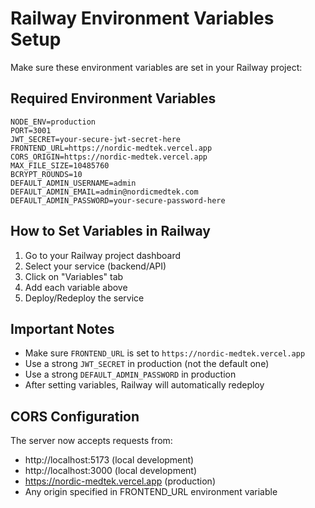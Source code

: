 # Railway Environment Variables Setup

Make sure these environment variables are set in your Railway project:

## Required Environment Variables

```
NODE_ENV=production
PORT=3001
JWT_SECRET=your-secure-jwt-secret-here
FRONTEND_URL=https://nordic-medtek.vercel.app
CORS_ORIGIN=https://nordic-medtek.vercel.app
MAX_FILE_SIZE=10485760
BCRYPT_ROUNDS=10
DEFAULT_ADMIN_USERNAME=admin
DEFAULT_ADMIN_EMAIL=admin@nordicmedtek.com
DEFAULT_ADMIN_PASSWORD=your-secure-password-here
```

## How to Set Variables in Railway

1. Go to your Railway project dashboard
2. Select your service (backend/API)
3. Click on "Variables" tab
4. Add each variable above
5. Deploy/Redeploy the service

## Important Notes

- Make sure `FRONTEND_URL` is set to `https://nordic-medtek.vercel.app`
- Use a strong `JWT_SECRET` in production (not the default one)
- Use a strong `DEFAULT_ADMIN_PASSWORD` in production
- After setting variables, Railway will automatically redeploy

## CORS Configuration

The server now accepts requests from:
- http://localhost:5173 (local development)
- http://localhost:3000 (local development)
- https://nordic-medtek.vercel.app (production)
- Any origin specified in FRONTEND_URL environment variable

